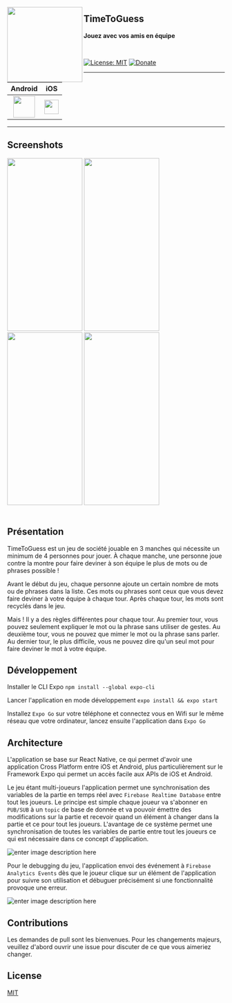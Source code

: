 
<a href="https://github.com/nocturneio"><img src="https://i.imgur.com/cVSsETP.png" align="left" height="174" width="174"/></a>

## TimeToGuess
**Jouez avec vos amis en équipe**


<br>


[![License: MIT](https://img.shields.io/badge/License-MIT-yellow.svg)](https://opensource.org/licenses/MIT)
[![Donate](https://img.shields.io/badge/Donate-PayPal-green.svg)](https://paypal.me/nocturnelab)
___

| Android | iOS |
|:-:|:-:|
| [<img src="https://camo.githubusercontent.com/14aff0715e7c45aa33a99be1c282faf39181e284f3c25fbb60556a25bb9cdcee/68747470733a2f2f63646e2e7261776769742e636f6d2f73746576657269636865792f676f6f676c652d706c61792d62616467652d7376672f6d61737465722f696d672f66725f6765742e737667" height="50">](https://play.google.com/store/apps/details?id=app.nocturne.timetoguess) | [<img src="https://github.com/lopezjurip/app-badges/blob/gh-pages/appstore.png?raw=true" height="33">](https://apps.apple.com/us/app/timetoguess/id1597468541) |

___


## Screenshots

<div>
<img src="https://i.imgur.com/NjfBnph.jpg" height="400" width="174"/>
<img src="https://i.imgur.com/z2mL5mh.jpg" height="400" width="174"/>
<img src="https://i.imgur.com/c59h6uN.jpg" height="400" width="174"/>
<img src="https://i.imgur.com/MdzRMo9.jpg" height="400" width="174"/>
<br><br>
 </div>

## Présentation

TimeToGuess est un jeu de société jouable en 3 manches qui nécessite un minimum de 4 personnes pour jouer. À chaque manche, une personne joue contre la montre pour faire deviner à son équipe le plus de mots ou de phrases possible !

Avant le début du jeu, chaque personne ajoute un certain nombre de mots ou de phrases dans la liste. Ces mots ou phrases sont ceux que vous devez faire deviner à votre équipe à chaque tour. Après chaque tour, les mots sont recyclés dans le jeu.

Mais ! Il y a des règles différentes pour chaque tour. Au premier tour, vous pouvez seulement expliquer le mot ou la phrase sans utiliser de gestes. Au deuxième tour, vous ne pouvez que mimer le mot ou la phrase sans parler. Au dernier tour, le plus difficile, vous ne pouvez dire qu'un seul mot pour faire deviner le mot à votre équipe.

## Développement

Installer le CLI Expo
`npm install --global expo-cli`

Lancer l'application en mode développement
`expo install && expo start`

Installez `Expo Go` sur votre téléphone et connectez vous en Wifi sur le même réseau que votre ordinateur, lancez ensuite l'application dans `Expo Go`

## Architecture
L'application se base sur React Native, ce qui permet d'avoir une application Cross Platform entre iOS et Android, plus particulièrement sur le Framework Expo qui permet un accès facile aux APIs de iOS et Android.

Le jeu étant multi-joueurs l'application permet une synchronisation des variables de la partie en temps réel avec `Firebase Realtime Database` entre tout les joueurs. Le principe est simple chaque joueur va s'abonner en `PUB/SUB` à un `topic` de base de donnée et va pouvoir émettre des modifications sur la partie et recevoir quand un élément à changer dans la partie et ce pour tout les joueurs. L'avantage de ce système permet une synchronisation de toutes les variables de partie entre tout les joueurs ce qui est nécessaire dans ce concept d'application.

![enter image description here](https://i.imgur.com/hoEyEqF.png)

Pour le debugging du jeu, l'application envoi des événement à `Firebase Analytics Events` dès que le joueur clique sur un élément de l'application pour suivre son utilisation et débuguer précisément si une fonctionnalité provoque une erreur.
 
![enter image description here](https://i.imgur.com/F9sXmlH.png)

## Contributions
Les demandes de pull sont les bienvenues. Pour les changements majeurs, veuillez d'abord ouvrir une issue pour discuter de ce que vous aimeriez changer.


## License
[MIT](https://choosealicense.com/licenses/mit/)
